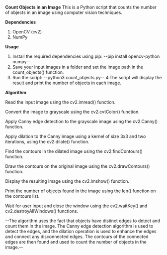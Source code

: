 ____Count Objects in an Image____
This is a Python script that counts the number of objects in an image using computer vision techniques.

____Dependencies____
1. OpenCV (cv2)
2. NumPy

____Usage____
1. Install the required dependencies using pip:
      --pip install opencv-python numpy--
2. Save your input images in a folder and set the image path in the count_objects() function.
3. Run the script:
    --python3 count_objects.py--
4.The script will display the result and print the number of objects in each image.


____Algorithm____

Read the input image using the cv2.imread() function.

Convert the image to grayscale using the cv2.cvtColor() function.

Apply Canny edge detection to the grayscale image using the cv2.Canny() function.

Apply dilation to the Canny image using a kernel of size 3x3 and two iterations, using the cv2.dilate() function.

Find the contours in the dilated image using the cv2.findContours() function.

Draw the contours on the original image using the cv2.drawContours() function.

Display the resulting image using the cv2.imshow() function.

Print the number of objects found in the image using the len() function on the contours list.

Wait for user input and close the window using the cv2.waitKey() and cv2.destroyAllWindows() functions.



--The algorithm uses the fact that objects have distinct edges to detect and count them in the image. The Canny edge detection algorithm is used to detect the edges, and the dilation operation is used to enhance the edges and connect any disconnected edges. The contours of the connected edges are then found and used to count the number of objects in the image.--
